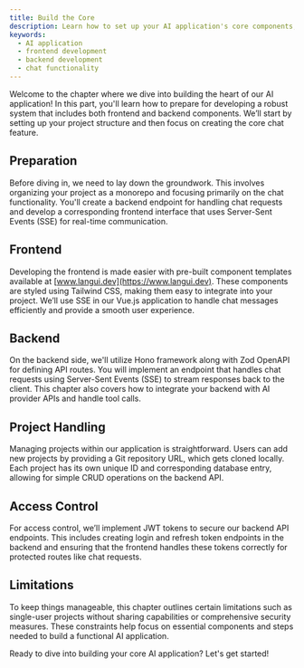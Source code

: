 ```yaml
---
title: Build the Core
description: Learn how to set up your AI application's core components, including frontend and backend development.
keywords:
  - AI application
  - frontend development
  - backend development
  - chat functionality
---
```


Welcome to the chapter where we dive into building the heart of our AI application! In this part, you'll learn how to prepare for developing a robust system that includes both frontend and backend components. We’ll start by setting up your project structure and then focus on creating the core chat feature.

## Preparation

Before diving in, we need to lay down the groundwork. This involves organizing your project as a monorepo and focusing primarily on the chat functionality. You'll create a backend endpoint for handling chat requests and develop a corresponding frontend interface that uses Server-Sent Events (SSE) for real-time communication.

## Frontend

Developing the frontend is made easier with pre-built component templates available at [www.langui.dev](https://www.langui.dev). These components are styled using Tailwind CSS, making them easy to integrate into your project. We’ll use SSE in our Vue.js application to handle chat messages efficiently and provide a smooth user experience.

## Backend

On the backend side, we'll utilize Hono framework along with Zod OpenAPI for defining API routes. You will implement an endpoint that handles chat requests using Server-Sent Events (SSE) to stream responses back to the client. This chapter also covers how to integrate your backend with AI provider APIs and handle tool calls.

## Project Handling

Managing projects within our application is straightforward. Users can add new projects by providing a Git repository URL, which gets cloned locally. Each project has its own unique ID and corresponding database entry, allowing for simple CRUD operations on the backend API.

## Access Control

For access control, we’ll implement JWT tokens to secure our backend API endpoints. This includes creating login and refresh token endpoints in the backend and ensuring that the frontend handles these tokens correctly for protected routes like chat requests.

## Limitations

To keep things manageable, this chapter outlines certain limitations such as single-user projects without sharing capabilities or comprehensive security measures. These constraints help focus on essential components and steps needed to build a functional AI application.

Ready to dive into building your core AI application? Let's get started!